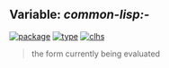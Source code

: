 ## Variable: ***common-lisp:-***
[![package](https://img.shields.io/badge/Package-COMMON--LISP-5f9ea0.svg?style=social&colorA=999999)](../) [![type](https://img.shields.io/badge/Type-Variable-5f9ea0.svg?style=social&colorA=999999)](../#variable) [![clhs](https://img.shields.io/badge/CLHS----5f9ea0.svg?style=social&colorA=999999)](http://www.lispworks.com/documentation/HyperSpec/Body/a__.htm) 

> the form currently being evaluated

